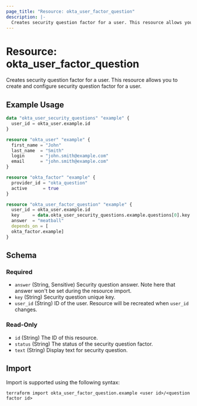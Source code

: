 ```yaml
---
page_title: "Resource: okta_user_factor_question"
description: |-
  Creates security question factor for a user. This resource allows you to create and configure security question factor for a user.
---
```


# Resource: okta_user_factor_question

Creates security question factor for a user. This resource allows you to create and configure security question factor for a user.

## Example Usage

```terraform
data "okta_user_security_questions" "example" {
  user_id = okta_user.example.id
}

resource "okta_user" "example" {
  first_name = "John"
  last_name  = "Smith"
  login      = "john.smith@example.com"
  email      = "john.smith@example.com"
}

resource "okta_factor" "example" {
  provider_id = "okta_question"
  active      = true
}

resource "okta_user_factor_question" "example" {
  user_id = okta_user.example.id
  key     = data.okta_user_security_questions.example.questions[0].key
  answer  = "meatball"
  depends_on = [
  okta_factor.example]
}
```

<!-- schema generated by tfplugindocs -->
## Schema

### Required

- `answer` (String, Sensitive) Security question answer. Note here that answer won't be set during the resource import.
- `key` (String) Security question unique key.
- `user_id` (String) ID of the user. Resource will be recreated when `user_id` changes.

### Read-Only

- `id` (String) The ID of this resource.
- `status` (String) The status of the security question factor.
- `text` (String) Display text for security question.

## Import

Import is supported using the following syntax:

```shell
terraform import okta_user_factor_question.example <user id>/<question factor id>
```
